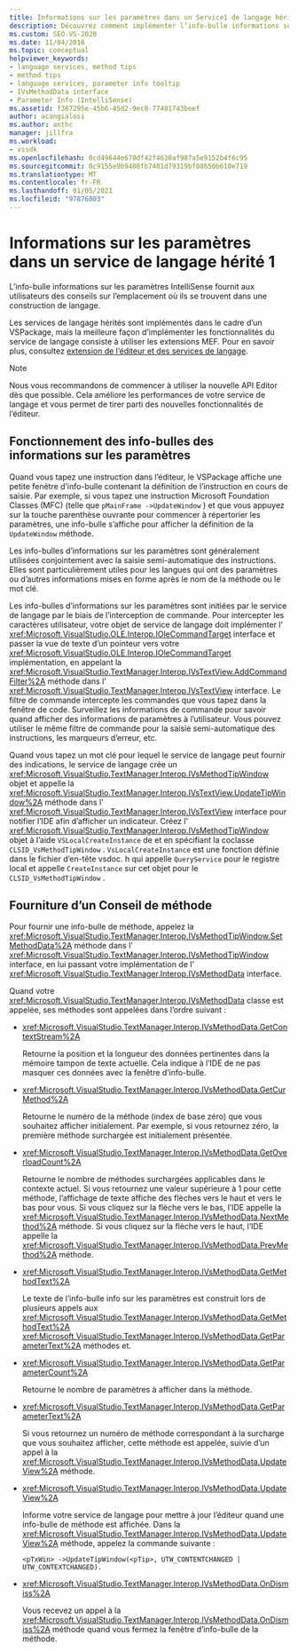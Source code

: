 ```yaml
---
title: Informations sur les paramètres dans un Service1 de langage hérité | Microsoft Docs
description: Découvrez comment implémenter l’info-bulle informations sur les paramètres IntelliSense, qui fournit aux utilisateurs des indicateurs, dans un service de langage hérité.
ms.custom: SEO-VS-2020
ms.date: 11/04/2016
ms.topic: conceptual
helpviewer_keywords:
- language services, method tips
- method tips
- language services, parameter info tooltip
- IVsMethodData interface
- Parameter Info (IntelliSense)
ms.assetid: f367295e-45b6-45d2-9ec8-77481743beef
author: acangialosi
ms.author: anthc
manager: jillfra
ms.workload:
- vssdk
ms.openlocfilehash: 0cd49644e670df42f4630af987a5e9152b4f6c95
ms.sourcegitcommit: 0c9155e9b9408fb7481d79319bf08650b610e719
ms.translationtype: MT
ms.contentlocale: fr-FR
ms.lasthandoff: 01/05/2021
ms.locfileid: "97876803"
---
```

# <a name="parameter-info-in-a-legacy-language-service-1"></a>Informations sur les paramètres dans un service de langage hérité 1
L’info-bulle informations sur les paramètres IntelliSense fournit aux utilisateurs des conseils sur l’emplacement où ils se trouvent dans une construction de langage.

 Les services de langage hérités sont implémentés dans le cadre d’un VSPackage, mais la meilleure façon d’implémenter les fonctionnalités du service de langage consiste à utiliser les extensions MEF. Pour en savoir plus, consultez [extension de l’éditeur et des services de langage](../../extensibility/extending-the-editor-and-language-services.md).

> [!NOTE]
> Nous vous recommandons de commencer à utiliser la nouvelle API Editor dès que possible. Cela améliore les performances de votre service de langage et vous permet de tirer parti des nouvelles fonctionnalités de l’éditeur.

## <a name="how-parameter-info-tooltips-work"></a>Fonctionnement des info-bulles des informations sur les paramètres
 Quand vous tapez une instruction dans l’éditeur, le VSPackage affiche une petite fenêtre d’info-bulle contenant la définition de l’instruction en cours de saisie. Par exemple, si vous tapez une instruction Microsoft Foundation Classes (MFC) (telle que `pMainFrame ->UpdateWindow` ) et que vous appuyez sur la touche parenthèse ouvrante pour commencer à répertorier les paramètres, une info-bulle s’affiche pour afficher la définition de la `UpdateWindow` méthode.

 Les info-bulles d’informations sur les paramètres sont généralement utilisées conjointement avec la saisie semi-automatique des instructions. Elles sont particulièrement utiles pour les langues qui ont des paramètres ou d’autres informations mises en forme après le nom de la méthode ou le mot clé.

 Les info-bulles d’informations sur les paramètres sont initiées par le service de langage par le biais de l’interception de commande. Pour intercepter les caractères utilisateur, votre objet de service de langage doit implémenter l' <xref:Microsoft.VisualStudio.OLE.Interop.IOleCommandTarget> interface et passer la vue de texte d’un pointeur vers votre <xref:Microsoft.VisualStudio.OLE.Interop.IOleCommandTarget> implémentation, en appelant la <xref:Microsoft.VisualStudio.TextManager.Interop.IVsTextView.AddCommandFilter%2A> méthode dans l' <xref:Microsoft.VisualStudio.TextManager.Interop.IVsTextView> interface. Le filtre de commande intercepte les commandes que vous tapez dans la fenêtre de code. Surveillez les informations de commande pour savoir quand afficher des informations de paramètres à l’utilisateur. Vous pouvez utiliser le même filtre de commande pour la saisie semi-automatique des instructions, les marqueurs d’erreur, etc.

 Quand vous tapez un mot clé pour lequel le service de langage peut fournir des indications, le service de langage crée un <xref:Microsoft.VisualStudio.TextManager.Interop.IVsMethodTipWindow> objet et appelle la <xref:Microsoft.VisualStudio.TextManager.Interop.IVsTextView.UpdateTipWindow%2A> méthode dans l' <xref:Microsoft.VisualStudio.TextManager.Interop.IVsTextView> interface pour notifier l’IDE afin d’afficher un indicateur. Créez l' <xref:Microsoft.VisualStudio.TextManager.Interop.IVsMethodTipWindow> objet à l’aide `VSLocalCreateInstance` de et en spécifiant la coclasse `CLSID_VsMethodTipWindow` . `VsLocalCreateInstance` est une fonction définie dans le fichier d’en-tête vsdoc. h qui appelle `QueryService` pour le registre local et appelle `CreateInstance` sur cet objet pour le `CLSID_VsMethodTipWindow` .

## <a name="providing-a-method-tip"></a>Fourniture d’un Conseil de méthode
 Pour fournir une info-bulle de méthode, appelez la <xref:Microsoft.VisualStudio.TextManager.Interop.IVsMethodTipWindow.SetMethodData%2A> méthode dans l' <xref:Microsoft.VisualStudio.TextManager.Interop.IVsMethodTipWindow> interface, en lui passant votre implémentation de l' <xref:Microsoft.VisualStudio.TextManager.Interop.IVsMethodData> interface.

 Quand votre <xref:Microsoft.VisualStudio.TextManager.Interop.IVsMethodData> classe est appelée, ses méthodes sont appelées dans l’ordre suivant :

- <xref:Microsoft.VisualStudio.TextManager.Interop.IVsMethodData.GetContextStream%2A>

     Retourne la position et la longueur des données pertinentes dans la mémoire tampon de texte actuelle. Cela indique à l’IDE de ne pas masquer ces données avec la fenêtre d’info-bulle.

- <xref:Microsoft.VisualStudio.TextManager.Interop.IVsMethodData.GetCurMethod%2A>

     Retourne le numéro de la méthode (index de base zéro) que vous souhaitez afficher initialement. Par exemple, si vous retournez zéro, la première méthode surchargée est initialement présentée.

- <xref:Microsoft.VisualStudio.TextManager.Interop.IVsMethodData.GetOverloadCount%2A>

     Retourne le nombre de méthodes surchargées applicables dans le contexte actuel. Si vous retournez une valeur supérieure à 1 pour cette méthode, l’affichage de texte affiche des flèches vers le haut et vers le bas pour vous. Si vous cliquez sur la flèche vers le bas, l’IDE appelle la <xref:Microsoft.VisualStudio.TextManager.Interop.IVsMethodData.NextMethod%2A> méthode. Si vous cliquez sur la flèche vers le haut, l’IDE appelle la <xref:Microsoft.VisualStudio.TextManager.Interop.IVsMethodData.PrevMethod%2A> méthode.

- <xref:Microsoft.VisualStudio.TextManager.Interop.IVsMethodData.GetMethodText%2A>

     Le texte de l’info-bulle info sur les paramètres est construit lors de plusieurs appels aux <xref:Microsoft.VisualStudio.TextManager.Interop.IVsMethodData.GetMethodText%2A> <xref:Microsoft.VisualStudio.TextManager.Interop.IVsMethodData.GetParameterText%2A> méthodes et.

- <xref:Microsoft.VisualStudio.TextManager.Interop.IVsMethodData.GetParameterCount%2A>

     Retourne le nombre de paramètres à afficher dans la méthode.

- <xref:Microsoft.VisualStudio.TextManager.Interop.IVsMethodData.GetParameterText%2A>

     Si vous retournez un numéro de méthode correspondant à la surcharge que vous souhaitez afficher, cette méthode est appelée, suivie d’un appel à la <xref:Microsoft.VisualStudio.TextManager.Interop.IVsMethodData.UpdateView%2A> méthode.

- <xref:Microsoft.VisualStudio.TextManager.Interop.IVsMethodData.UpdateView%2A>

     Informe votre service de langage pour mettre à jour l’éditeur quand une info-bulle de méthode est affichée. Dans la <xref:Microsoft.VisualStudio.TextManager.Interop.IVsMethodData.UpdateView%2A> méthode, appelez la commande suivante :

    ```
    <pTxWin> ->UpdateTipWindow(<pTip>, UTW_CONTENTCHANGED | UTW_CONTEXTCHANGED).
    ```

- <xref:Microsoft.VisualStudio.TextManager.Interop.IVsMethodData.OnDismiss%2A>

     Vous recevez un appel à la <xref:Microsoft.VisualStudio.TextManager.Interop.IVsMethodData.OnDismiss%2A> méthode quand vous fermez la fenêtre d’info-bulle de la méthode.
